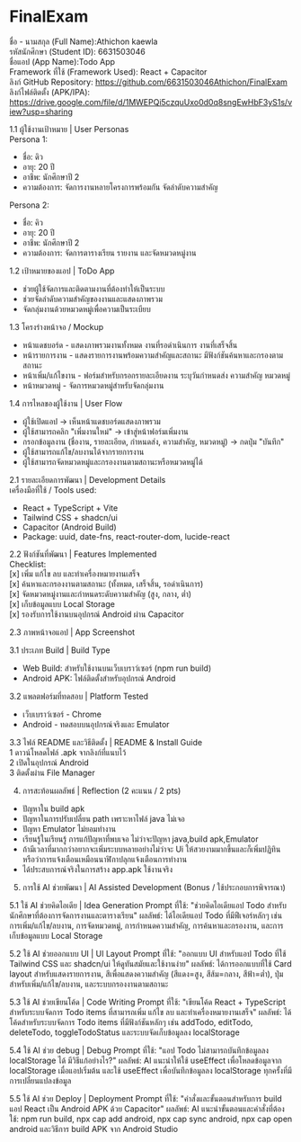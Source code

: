 # FinalExam
ชื่อ - นามสกุล (Full Name):Athichon kaewla               
รหัสนักศึกษา (Student ID): 6631503046           
ชื่อแอป (App Name):Todo App           
Framework ที่ใช้ (Framework Used): React + Capacitor              
ลิงก์ GitHub Repository: https://github.com/6631503046Athichon/FinalExam           
ลิงก์ไฟล์ติดตั้ง (APK/IPA): https://drive.google.com/file/d/1MWEPQi5czquUxo0d0q8sngEwHbF3yS1s/view?usp=sharing              

1.1 ผู้ใช้งานเป้าหมาย | User Personas         
Persona 1:            
- ชื่อ: ดิว              
- อายุ: 20 ปี                
- อาชีพ: นักศึกษาปี 2               
- ความต้องการ: จัดการงานหลายโครงการพร้อมกัน จัดลำดับความสำคัญ

Persona 2:                 
- ชื่อ: คิว                
- อายุ: 20 ปี               
- อาชีพ: นักศึกษาปี 2                    
- ความต้องการ: จัดการตารางเรียน รายงาน และจัดหมวดหมู่งาน
  
1.2 เป้าหมายของแอป | ToDo App             
- ช่วยผู้ใช้จัดการและติดตามงานที่ต้องทำให้เป็นระบบ             
- ช่วยจัดลำดับความสำคัญของงานและแสดงภาพรวม            
- จัดกลุ่มงานด้วยหมวดหมู่เพื่อความเป็นระเบียบ

1.3 โครงร่างหน้าจอ / Mockup             
- หน้าแดชบอร์ด - แสดงภาพรวมงานทั้งหมด งานที่รอดำเนินการ งานที่เสร็จสิ้น
- หน้ารายการงาน - แสดงรายการงานพร้อมความสำคัญและสถานะ มีฟังก์ชันค้นหาและกรองตามสถานะ
- หน้าเพิ่ม/แก้ไขงาน - ฟอร์มสำหรับกรอกรายละเอียดงาน ระบุวันกำหนดส่ง ความสำคัญ หมวดหมู่
- หน้าหมวดหมู่ - จัดการหมวดหมู่สำหรับจัดกลุ่มงาน

1.4 การไหลของผู้ใช้งาน | User Flow               
- ผู้ใช้เปิดแอป → เห็นหน้าแดชบอร์ดแสดงภาพรวม
- ผู้ใช้สามารถคลิก "เพิ่มงานใหม่" → เข้าสู่หน้าฟอร์มเพิ่มงาน
- กรอกข้อมูลงาน (ชื่องาน, รายละเอียด, กำหนดส่ง, ความสำคัญ, หมวดหมู่) → กดปุ่ม "บันทึก"
- ผู้ใช้สามารถแก้ไข/ลบงานได้จากรายการงาน
- ผู้ใช้สามารถจัดหมวดหมู่และกรองงานตามสถานะหรือหมวดหมู่ได้

2.1 รายละเอียดการพัฒนา | Development Details           
เครื่องมือที่ใช้ / Tools used:           
- React + TypeScript + Vite          
- Tailwind CSS + shadcn/ui                  
- Capacitor (Android Build)            
- Package: uuid, date-fns, react-router-dom, lucide-react

2.2 ฟังก์ชันที่พัฒนา | Features Implemented         
Checklist:                 
[x] เพิ่ม แก้ไข ลบ และทำเครื่องหมายงานเสร็จ        
[x] ค้นหาและกรองงานตามสถานะ (ทั้งหมด, เสร็จสิ้น, รอดำเนินการ)            
[x] จัดหมวดหมู่งานและกำหนดระดับความสำคัญ (สูง, กลาง, ต่ำ)            
[x] เก็บข้อมูลแบบ Local Storage             
[x] รองรับการใช้งานบนอุปกรณ์ Android ผ่าน Capacitor             

2.3 ภาพหน้าจอแอป | App Screenshot                

3.1 ประเภท Build | Build Type       
- Web Build: สำหรับใช้งานบนเว็บเบราว์เซอร์ (npm run build)           
- Android APK: ไฟล์ติดตั้งสำหรับอุปกรณ์ Android         

3.2 แพลตฟอร์มที่ทดสอบ | Platform Tested           
- เว็บเบราว์เซอร์ - Chrome           
- Android - ทดสอบบนอุปกรณ์จริงและ Emulator           

3.3 ไฟล์ README และวิธีติดตั้ง | README & Install Guide          
1 ดาวน์โหลดไฟล์ .apk จากลิงก์ที่แนบไว้         
2 เปิดในอุปกรณ์ Android           
3 ติดตั้งผ่าน File Manager           

4. การสะท้อนผลลัพธ์ | Reflection (2 คะแนน / 2 pts)
- ปัญหาใน build apk        
- ปัญหาในการปรับเปลี่ยน path เพราะหาไฟล์ java ไม่เจอ           
- ปัญหา Emulator ไม่ยอมทำงาน              
- เรียนรู้ในเรียนรู้ การแก้ปัญหาที่พบเจอ ไม่ว่าจะปัญหา java,build apk,Emulator           
- ถ้ามีเวลาที่มากกว่าอยากจะเพิ่มระบบหลายอย่างไม่ว่าจะ Ui ให้สวยงามมากขึ้นและก็เพิ่มปฏิทินหรือว่าการแจ้งเตือนเหมือนนาฬิกาปลุกแจ้งเตือนการทำงาน          
- ได้ประสบการณ์จริงในการสร้าง app.apk ใช้งานจริง           

5. การใช้ AI ช่วยพัฒนา | AI Assisted Development (Bonus / ใช้ประกอบการพิจารณา)                   

5.1 ใช้ AI ช่วยคิดไอเดีย | Idea Generation
Prompt ที่ใช้:
"ช่วยคิดไอเดียแอป Todo สำหรับนักศึกษาที่ต้องการจัดการงานและตารางเรียน"
ผลลัพธ์:
ได้ไอเดียแอป Todo ที่มีฟีเจอร์หลักๆ เช่น การเพิ่ม/แก้ไข/ลบงาน, การจัดหมวดหมู่, การกำหนดความสำคัญ, การค้นหาและกรองงาน, และการเก็บข้อมูลแบบ Local Storage

5.2 ใช้ AI ช่วยออกแบบ UI | UI Layout
Prompt ที่ใช้:
"ออกแบบ UI สำหรับแอป Todo ที่ใช้ Tailwind CSS และ shadcn/ui ให้ดูทันสมัยและใช้งานง่าย"
ผลลัพธ์:
ได้การออกแบบที่ใช้ Card layout สำหรับแสดงรายการงาน, สีเพื่อแสดงความสำคัญ (สีแดง=สูง, สีส้ม=กลาง, สีฟ้า=ต่ำ), ปุ่มสำหรับเพิ่ม/แก้ไข/ลบงาน, และระบบกรองงานตามสถานะ

5.3 ใช้ AI ช่วยเขียนโค้ด | Code Writing
Prompt ที่ใช้:
"เขียนโค้ด React + TypeScript สำหรับระบบจัดการ Todo items ที่สามารถเพิ่ม แก้ไข ลบ และทำเครื่องหมายงานเสร็จ"
ผลลัพธ์:
ได้โค้ดสำหรับระบบจัดการ Todo items ที่มีฟังก์ชันหลักๆ เช่น addTodo, editTodo, deleteTodo, toggleTodoStatus และระบบจัดเก็บข้อมูลลง localStorage

5.4 ใช้ AI ช่วย debug | Debug
Prompt ที่ใช้:
"แอป Todo ไม่สามารถบันทึกข้อมูลลง localStorage ได้ มีวิธีแก้อย่างไร?"
ผลลัพธ์:
AI แนะนำให้ใช้ useEffect เพื่อโหลดข้อมูลจาก localStorage เมื่อแอปเริ่มต้น และใช้ useEffect เพื่อบันทึกข้อมูลลง localStorage ทุกครั้งที่มีการเปลี่ยนแปลงข้อมูล

5.5 ใช้ AI ช่วย Deploy | Deployment
Prompt ที่ใช้:
"คำสั่งและขั้นตอนสำหรับการ build แอป React เป็น Android APK ด้วย Capacitor"
ผลลัพธ์:
AI แนะนำขั้นตอนและคำสั่งที่ต้องใช้: npm run build, npx cap add android, npx cap sync android, npx cap open android และวิธีการ build APK จาก Android Studio

